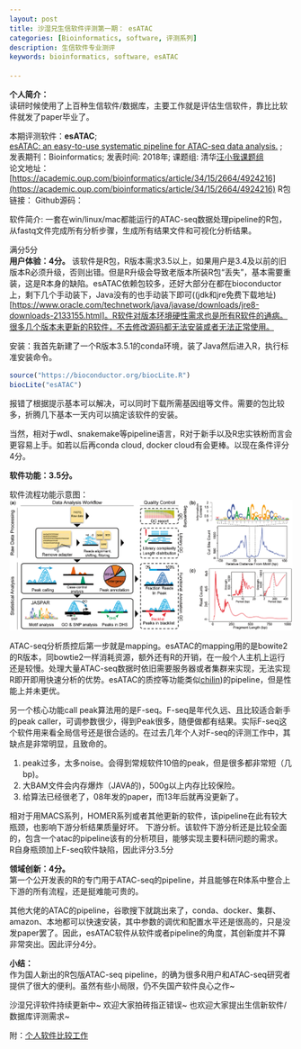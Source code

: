 ```yaml
---
layout: post  
title: 沙湿兄生信软件评测第一期： esATAC
categories: [Bioinformatics, software, 评测系列]  
description: 生信软件专业测评
keywords: bioinformatics, software, esATAC  

---
```



**个人简介：**
<br>
 读研时候使用了上百种生信软件/数据库，主要工作就是评估生信软件，靠比比软件就发了paper毕业了。



本期评测软件：**esATAC**;   
[esATAC: an easy-to-use systematic pipeline for ATAC-seq data analysis.](https://academic.oup.com/bioinformatics/article/34/15/2664/4924216) ;   
发表期刊：Bioinformatics; 发表时间: 2018年;  课题组: 清华[汪小我课题组](http://bioinfo.au.tsinghua.edu.cn/CSSB/web/people/wangxiaowo.html)  
论文地址：[https://academic.oup.com/bioinformatics/article/34/15/2664/4924216](https://academic.oup.com/bioinformatics/article/34/15/2664/4924216)
R包链接：[](https://bioconductor.org/packages/release/bioc/html/esATAC.html)
Github源码：[](https://github.com/wzthu/esATAC)  

软件简介: 一套在win/linux/mac都能运行的ATAC-seq数据处理pipeline的R包，从fastq文件完成所有分析步骤，生成所有结果文件和可视化分析结果。

满分5分  
**用户体验：4分。**
该软件是R包，R版本需求3.5以上，如果用户是3.4及以前的旧版本R必须升级，否则出错。但是R升级会导致老版本所装R包“丢失”，基本需要重装，这是R本身的缺陷。esATAC依赖包较多，还好大部分在都在bioconductor上，剩下几个手动装下，Java没有的也手动装下即可((jdk和jre免费下载地址)[https://www.oracle.com/technetwork/java/javase/downloads/jre8-downloads-2133155.html]。R软件对版本环境硬性需求也是所有R软件的通病。很多几个版本未更新的R软件，不去修改源码都无法安装或者无法正常使用。  

安装：我首先新建了一个R版本3.5.1的conda环境，装了Java然后进入R，执行标准安装命令。
```R
source("https://bioconductor.org/biocLite.R")
biocLite("esATAC")
```
报错了根据提示基本可以解决，可以同时下载所需基因组等文件。需要的包比较多，折腾几下基本一天内可以搞定该软件的安装。

当然，相对于wdl、snakemake等pipeline语言，R对于新手以及R忠实铁粉而言会更容易上手。如若以后再conda cloud, docker cloud有会更棒。以现在条件评分4分。

**软件功能：3.5分。**  

软件流程功能示意图：  
![流程图](/images/2018-10-30/fig1.png)

ATAC-seq分析质控后第一步就是mapping。esATAC的mapping用的是bowite2的R版本，同bowtie2一样消耗资源，额外还有R的开销，在一般个人主机上运行还是较慢。处理大量ATAC-seq数据时依旧需要服务器或者集群来实现，无法实现R即开即用快速分析的优势。esATAC的质控等功能类似[chilin](http://cistrome.org/chilin/))的pipeline，但是性能上并未更优。  

另一个核心功能call peak算法用的是F-seq。F-seq是年代久远、且比较适合新手的peak caller，可调参数很少，得到Peak很多，随便做都有结果。实际F-seq这个软件用来看全局信号还是很合适的。在过去几年个人对F-seq的评测工作中，其缺点是非常明显，且致命的。  
1. peak过多，太多noise。会得到常规软件10倍的peak，但是很多都非常短（几bp)。
2. 大BAM文件会内存爆炸（JAVA的)，500g以上内存比较保险。  
3. 给算法已经很老了，08年发的paper，而13年后就再没更新了。  

相对于用MACS系列，HOMER系列或者其他更新的软件，该pipeline在此有较大瓶颈，也影响下游分析结果质量好坏。
下游分析。该软件下游分析还是比较全面的，包含一个atac的pipeline该有的分析项目，能够实现主要科研问题的需求。  
R自身瓶颈加上F-seq软件缺陷，因此评分3.5分

**领域创新：4分。**  
第一个公开发表的R的专门用于ATAC-seq的pipeline，并且能够在R体系中整合上下游的所有流程，还是挺难能可贵的。  

其他大佬的ATAC的pipeline，谷歌搜下就跳出来了，conda、docker、集群、amazon、本地都可以快速安装，其中参数的调优和配置水平还是很高的，只是没发paper罢了。因此，esATAC软件从软件或者pipeline的角度，其创新度并不算非常突出。因此评分4分。

**小结：**  
作为国人新出的R包版ATAC-seq pipeline，的确为很多R用户和ATAC-seq研究者提供了很大的便利。虽然有些小局限，仍不失国产软件良心之作~  

沙湿兄评软件持续更新中~ 欢迎大家拍砖指正错误~ 也欢迎大家提出生信新软件/数据库评测需求~


附：[个人软件比较工作](https://academic.oup.com/nar/advance-article/doi/10.1093/nar/gky753/5077601)